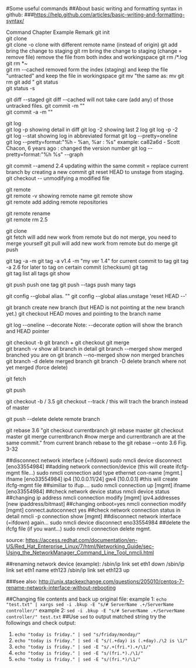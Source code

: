 #Some useful commands
##About basic writing and formatting syntax in github:
###https://help.github.com/articles/basic-writing-and-formatting-syntax/

Command	Chapter		Example	Remark
git init				
git clone <git URL>				
git clone -o <remote name> <git URL>				clone with different remote name (instead of origin)
git add <file name>				bring the change to staging
git rm <removed file name>				bring the change to staging (change = remove file) remove the file from both index and workingspace
git rm /\*.log				
git rm \*~				
git rm --cached <file name>				removed form the index (staging) and keep the file "untracted" and keep the file in workingspace
git mv <file from> <file to>				"the same as:
mv <file from> <file to>
git rm <file from>
git add <file to>"
git status				
git status -s				
				
git diff --staged			git diff --cached	will not take care (add any) of those untracked files.
git commit -m "<message>"				
git commit -a -m "<message>"				
				
git log				
git log -p				showing detail  in diff
git log -2				showing last 2 log
git log -p -2				
git log --stat				showing log in abbreviated format
git log --pretty=oneline				
git log --pretty=format:"%h - %an, %ar : %s"				example: ca82a6d - Scott Chacon, 6 years ago : changed the version number
git log --pretty=format:"%h %s" --graph				
				
git commit --amend	2.4			updating within the same commit = replace current branch by creating a new commit
git reset HEAD <file name>				to unstage from staging.
git checkout -- <file name>				unmodifying a modified file
				
git remote				
git remote -v				showing remote name
git remote show <remote name>				
git remote add <short name> <git reop url>				adding remote repositories
				
git remote rename <remote from> <remote to>				
git remote rm <remote to be delteted>	2.5			
				
				
git clone <url>				
git fetch <remote name>				will add new work from remote but do not merge, you need to merge yourself
git pull <remote name>				will add new work from remote but do merge
git push <remote name> <branch name>				
				
git tag -a <tag> -m <comment>			git tag -a v1.4 -m "my ver 1.4"	for current commit to tag
git tag -a <tag> <commit checksum>	2.6			for later to tag on certain commit (checksum)
git tag <tag>				
git tag				list all tags
git show <tag>				
				
git push <remote name> <tag>				push one tag
git push <remote name> --tags				push many tags
				
git config --global alias.<short aliases> "<command keywords>"			git config --global alias.unstage 'reset HEAD --'	
				
				
				
git branch <new branch name>				create new branch (but HEAD is not pointing at the new branch yet.)
git checkout <branch name>				HEAD moves and pointing to the branch name
				
git log --oneline --decorate				Note: --decorate option will show the branch and HEAD pointer
				
git checkout -b <new created branch>			git branch <new branch> + git checkout <new branch>	
git merge <to another branch merge in>				
git branch -v				show all branch in detail
git branch --merged				show merged branched you are on
git branch --no-merged				show non merged branches
git branch -d <branch>				delete merged branch
git branch -D <branch>				delete branch where not yet merged (force delete)
				
git fetch <remote>				
				
git push <remote> <your branch>				
				
git checkout -b <branch> <remote>/<branch>	3.5		git checkout --track <remote>/<branch>	this will trach the branch instead of master
				
git push <remote> --delete <branch>				delete remote branch
				
				
git rebase <branch basedwith>	3.6		"git checkout currentbranch
git rebase master
git checkout master
git merge currentbranch #now merge and currentbranch are at the same commit."	from current branch rebase to the <branch to>
git rebase --onto <branch base> <branch sibling> <branch main>	3.6	Fig. 3-32		


##disconnect network interface (=ifdown)
sudo nmcli device disconnect [eno33554984]
##adding network connection/device (this will create ifcfg-mgmt file…)
sudo nmcli connection add type ethernet con-name [mgmt.] ifname [eno33554984] ip4 [10.0.0.11/24] gw4 [10.0.0.1] #this will create ifcfg-mgmt file
##similiar to ifup….
sudo nmcli connection up [mgmt] ifname [eno33554984]
##check network device status
nmcli device status
##changing ip address
nmcli connection modify [mgmt] ipv4.addresses [new ipaddress/bitmast]
##changing onboot=yes
nmcli connection modify [mgmt] connect.autoconnect yes
##check network connection status in detail
nmcli -p connection show [mgmt]
##disconnect network interface (=ifdown) again…
sudo nmcli device disconnect eno33554984
##delete the ifcfg file (if you want…)
sudo nmcli connection delete mgmt.


source:
https://access.redhat.com/documentation/en-US/Red_Hat_Enterprise_Linux/7/html/Networking_Guide/sec-Using_the_NetworkManager_Command_Line_Tool_nmcli.html

##renaming network device (example):
/sbin/ip link set eth1 down
/sbin/ip link set eth1 name eth123
/sbin/ip link set eth123 up

###see also:
http://unix.stackexchange.com/questions/205010/centos-7-rename-network-interface-without-rebooting

##Changing file contents and back up original file:
example 1: `echo "test.txt" | xargs sed -i .bkup -E "s/# ServerName .+/ServerName controller/"`
example 2: `sed -i .bkup -E "s/# ServerName .+/ServerName controller/" test.txt`
##Use `sed` to output matched string
try the followings and check output:
1. `echo "today is friday." | sed "s/friday/monday/"`
2. `echo "today is friday." | sed -E "s/(.+day) is (.+day)./\2 is \1/"`
3. `echo "today is friday." | sed -E "s/.+(fri.*).+/\1/"`
4. `echo "today is friday." | sed -E "s/(fri.*)./\1/"`
4. `echo "today is friday." | sed -E "s/(fri.*)/\1/"`
